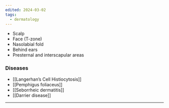 ```yaml
---
edited: 2024-03-02
tags:
  - dermatology
---
```

- Scalp
- Face (T-zone)
- Nasolabial fold
- Behind ears
- Presternal and interscapular areas

### Diseases
- [[Langerhan’s Cell Histiocytosis]]
- [[Pemphigus foliaceus]]
- [[Seborrheic dermatitis]]
- [[Darrier disease]] 

---
